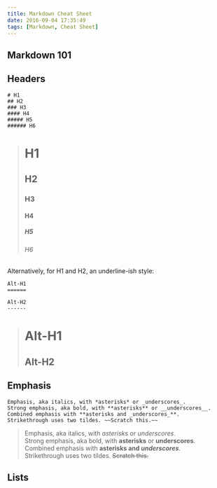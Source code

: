 ```yaml
---
title: Markdown Cheat Sheet
date: 2016-09-04 17:35:49
tags: [Markdown, Cheat Sheet]
---
```


## Markdown 101

## Headers
```
# H1
## H2
### H3
#### H4
##### H5
###### H6
```
> # H1
> ## H2
> ### H3
> #### H4
> ##### H5
> ###### H6

Alternatively, for H1 and H2, an underline-ish style:
```
Alt-H1
======

Alt-H2
------
```
> Alt-H1
> ======
> Alt-H2
> ------

## Emphasis
```
Emphasis, aka italics, with *asterisks* or _underscores_.
Strong emphasis, aka bold, with **asterisks** or __underscores__.
Combined emphasis with **asterisks and _underscores_**.
Strikethrough uses two tildes. ~~Scratch this.~~
```
> Emphasis, aka italics, with *asterisks* or _underscores_. <br/>
> Strong emphasis, aka bold, with **asterisks** or __underscores__. <br/>
> Combined emphasis with **asterisks and _underscores_**. <br/>
> Strikethrough uses two tildes. ~~Scratch this.~~ <br/>

## Lists
